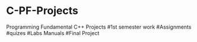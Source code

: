 # C-PF-Projects
Programming Fundamental C++ Projects
#1st semester work
#Assignments
#quizes
#Labs Manuals
#Final Project
